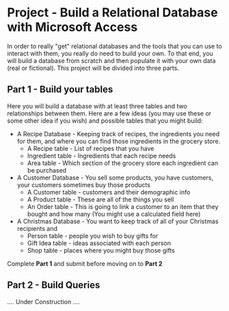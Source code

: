 # Project - Build a Relational Database with Microsoft Access

In order to really "get" relational databases and the tools that you can use to interact with them, you really do need to build your own. To that end, you will build a database from scratch and then populate it with your own data (real or fictional).  This project will be divided into three parts.

## Part 1 - Build your tables
Here you will build a database with at least three tables and two relationships between them. Here are a few ideas (you may use these or some other idea if you wish) and possible tables that you might build:

* A Recipe Database - Keeping track of recipes, the ingredients you need for them, and where you can find those ingredients in the grocery store.
    * A Recipe table - List of recipes that you have
    * Ingredient table - Ingredients that each recipe needs
    * Area table - Which section of the grocery store each ingredient can be purchased
* A Customer Database - You sell some products, you have customers, your customers sometimes buy those products
    * A Customer table - customers and their demographic info
    * A Product table - These are all of the things you sell
    * An Order table - This is going to link a customer to an item that they bought and how many (You might use a calculated field here)
* A Christmas Database - You want to keep track of all of your Christmas recipients and
    * Person table - people you wish to buy gifts for
    * Gift Idea table - ideas associated with each person
    * Shop table - places where you might buy those gifts

Complete **Part 1** and submit before moving on to **Part 2**

## Part 2 - Build Queries

.... Under Construction ....
